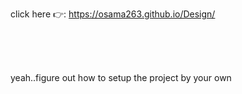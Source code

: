 click here 👉: https://osama263.github.io/Design/ 


<br/>
<br/>
<br/>



yeah..figure out how to setup the project by your own
